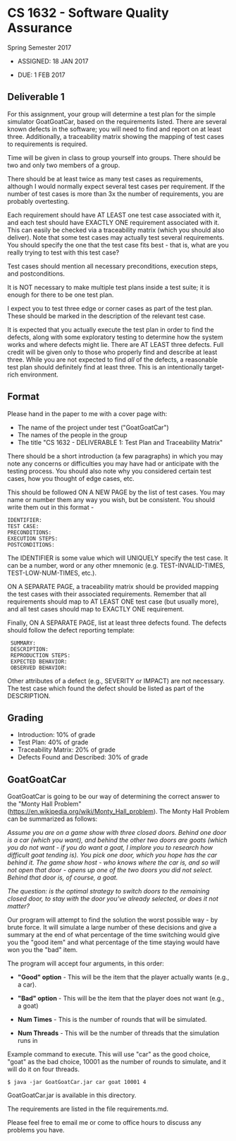 # CS 1632 - Software Quality Assurance
Spring Semester 2017

* ASSIGNED: 18 JAN 2017

* DUE: 1 FEB 2017

## Deliverable 1

For this assignment, your group will determine a test plan for the simple simulator GoatGoatCar, based on the requirements listed.  There are several known defects in the software; you will need to find and report on at least three.  Additionally, a traceability matrix showing the mapping of test cases to requirements is required.  

Time will be given in class to group yourself into groups.  There should be two and only two members of a group.

There should be at least twice as many test cases as requirements, although I would normally expect several test cases per requirement.  If the number of test cases is more than 3x the number of requirements, you are probably overtesting.

Each requirement should have AT LEAST one test case associated with it, and each test should have EXACTLY ONE requirement associated with it.  This can easily be checked via a traceability matrix (which you should also deliver).  Note that some test cases may actually test several requirements.  You should specify the one that the test case fits best - that is, what are you really trying to test with this test case?

Test cases should mention all necessary preconditions, execution steps, and postconditions.

It is NOT necessary to make multiple test plans inside a test suite; it is enough for there to be one test plan.

I expect you to test three edge or corner cases as part of the test plan.  These should be marked in the description of the relevant test case.

It is expected that you actually execute the test plan in order to find the defects, along with some exploratory testing to determine how the system works and where defects might lie.  There are AT LEAST three defects.  Full credit will be given only to those who properly find and describe at least three.  While you are not expected to find *all* of the defects, a reasonable test plan should definitely find at least three.  This is an intentionally target-rich environment.

## Format
Please hand in the paper to me with a cover page with:
* The name of the project under test ("GoatGoatCar")
* The names of the people in the group
* The title "CS 1632 - DELIVERABLE 1: Test Plan and Traceability Matrix"

There should be a short introduction (a few paragraphs) in which you may note any concerns or difficulties you may have had or anticipate with the testing process.  You should also note why you considered certain test cases, how you thought of edge cases, etc.

This should be followed ON A NEW PAGE by the list of test cases.  You may name or number them any way you wish, but be consistent.  You should write them out in this format -

	IDENTIFIER:
	TEST CASE: 
	PRECONDITIONS:
	EXECUTION STEPS:
	POSTCONDITIONS:

The IDENTIFIER is some value which will UNIQUELY specify the test case.  It can be a number, word or any other mnemonic (e.g. TEST-INVALID-TIMES, TEST-LOW-NUM-TIMES, etc.).

ON A SEPARATE PAGE, a traceability matrix should be provided mapping the test cases with their associated requirements.  Remember that all requirements should map to AT LEAST ONE test case (but usually more), and all test cases should map to EXACTLY ONE requirement.  

Finally, ON A SEPARATE PAGE, list at least three defects found.  The defects should follow the defect reporting template:

	 SUMMARY:
	 DESCRIPTION:
	 REPRODUCTION STEPS:
	 EXPECTED BEHAVIOR:
	 OBSERVED BEHAVIOR:

Other attributes of a defect (e.g., SEVERITY or IMPACT) are not necessary.  The test case which found the defect should be listed as part of the DESCRIPTION.

## Grading
* Introduction: 10% of grade
* Test Plan: 40% of grade
* Traceability Matrix: 20% of grade
* Defects Found and Described: 30% of grade

## GoatGoatCar
GoatGoatCar is going to be our way of determining the correct answer to the "Monty Hall Problem" (https://en.wikipedia.org/wiki/Monty_Hall_problem).  The Monty Hall Problem can be summarized as follows:

_Assume you are on a game show with three closed doors.  Behind one door is a car (which you want), and behind the other two doors are goats (which you do not want - if you do want a goat, I implore you to research how difficult goat tending is).  You pick one door, which you hope has the car behind it.  The game show host - who knows where the car is, and so will not open that door - opens up one of the two doors you did not select.  Behind that door is, of course, a goat._

_The question: is the optimal strategy to switch doors to the remaining closed door, to stay with the door you've already selected, or does it not matter?_

Our program will attempt to find the solution the worst possible way - by brute force.  It will simulate a large number of these decisions and give a summary at the end of what percentage of the time switching would give you the "good item" and what percentage of the time staying would have won you the "bad" item.

The program will accept four arguments, in this order:

* __"Good" option__ - This will be the item that the player actually wants (e.g., a car).

* __"Bad" option__ - This will be the item that the player does not want (e.g., a goat)

* __Num Times__ - This is the number of rounds that will be simulated.

* __Num Threads__ - This will be the number of threads that the simulation runs in

Example command to execute.  This will use "car" as the good choice, "goat" as the bad choice, 10001 as the number of rounds to simulate, and it will do it on four threads.

```
$ java -jar GoatGoatCar.jar car goat 10001 4
```

GoatGoatCar.jar is available in this directory.  

The requirements are listed in the file requirements.md.

Please feel free to email me or come to office hours to discuss any problems you have. 
 
